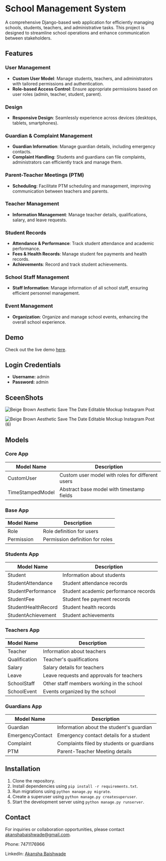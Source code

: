 # School Management System

A comprehensive Django-based web application for efficiently managing schools, students, teachers, and administrative tasks. This project is designed to streamline school operations and enhance communication between stakeholders.

## Features

### User Management
- **Custom User Model**: Manage students, teachers, and administrators with tailored permissions and authentication.
- **Role-based Access Control**: Ensure appropriate permissions based on user roles (admin, teacher, student, parent).

### Design
- **Responsive Design**: Seamlessly experience across devices (desktops, tablets, smartphones).

### Guardian & Complaint Management
- **Guardian Information**: Manage guardian details, including emergency contacts.
- **Complaint Handling**: Students and guardians can file complaints, administrators can efficiently track and manage them.

### Parent-Teacher Meetings (PTM)
- **Scheduling**: Facilitate PTM scheduling and management, improving communication between teachers and parents.

### Teacher Management
- **Information Management**: Manage teacher details, qualifications, salary, and leave requests.

### Student Records
- **Attendance & Performance**: Track student attendance and academic performance.
- **Fees & Health Records**: Manage student fee payments and health records.
- **Achievements**: Record and track student achievements.

### School Staff Management
- **Staff Information**: Manage information of all school staff, ensuring efficient personnel management.

### Event Management
- **Organization**: Organize and manage school events, enhancing the overall school experience.


## Demo

Check out the live demo [here](https://akanshabaishwade.pythonanywhere.com/).

## Login Credentials

- **Username:** admin
- **Password:** admin

## SceenShots
![Beige Brown Aesthetic Save The Date Editable Mockup Instagram Post](https://github.com/akanshabaishwade/SchoolManagementSystem/assets/85228361/e12988af-8024-41bd-83f8-744b62433925)

![Beige Brown Aesthetic Save The Date Editable Mockup Instagram Post (6)](https://github.com/akanshabaishwade/SchoolManagementSystem/assets/85228361/e040afda-fde1-4504-992c-102b93b799f1)

## Models

### Core App

| Model Name            | Description                                      |
|-----------------------|--------------------------------------------------|
| CustomUser            | Custom user model with roles for different users |
| TimeStampedModel      | Abstract base model with timestamp fields       |

### Base App

| Model Name            | Description                                      |
|-----------------------|--------------------------------------------------|
| Role                  | Role definition for users                        |
| Permission            | Permission definition for roles                  |

### Students App

| Model Name            | Description                                      |
|-----------------------|--------------------------------------------------|
| Student               | Information about students                       |
| StudentAttendance     | Student attendance records                       |
| StudentPerformance    | Student academic performance records             |
| StudentFee            | Student fee payment records                      |
| StudentHealthRecord   | Student health records                           |
| StudentAchievement    | Student achievements                             |

### Teachers App

| Model Name            | Description                                      |
|-----------------------|--------------------------------------------------|
| Teacher               | Information about teachers                       |
| Qualification         | Teacher's qualifications                         |
| Salary                | Salary details for teachers                      |
| Leave                 | Leave requests and approvals for teachers        |
| SchoolStaff           | Other staff members working in the school        |
| SchoolEvent           | Events organized by the school                   |

### Guardians App

| Model Name            | Description                                      |
|-----------------------|--------------------------------------------------|
| Guardian              | Information about the student's guardian         |
| EmergencyContact      | Emergency contact details for a student          |
| Complaint             | Complaints filed by students or guardians        |
| PTM                   | Parent-Teacher Meeting details                   |


## Installation

1. Clone the repository.
2. Install dependencies using `pip install -r requirements.txt`.
3. Run migrations using `python manage.py migrate`.
4. Create a superuser using `python manage.py createsuperuser`.
5. Start the development server using `python manage.py runserver`.


## Contact

For inquiries or collaboration opportunities, please contact [akanshabaishwade@gmail.com](mailto:akanshabaishwade@gmail.com).

Phone: 7471176966

LinkedIn: [Akansha Baishwade](https://www.linkedin.com/in/akansha-baishwade/)



